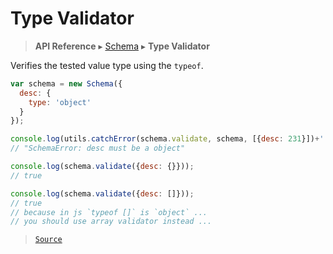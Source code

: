 # Type Validator

> **API Reference** ▸ [Schema](/api/schema.md) ▸ **Type Validator**

<!-- toc -->
Verifies the tested value type using the `typeof`.

```javascript
var schema = new Schema({
  desc: {
    type: 'object'
  }
});

console.log(utils.catchError(schema.validate, schema, [{desc: 231}])+'');
// "SchemaError: desc must be a object"

console.log(schema.validate({desc: {}}));
// true

console.log(schema.validate({desc: []}));
// true
// because in js `typeof []` is `object` ...
// you should use array validator instead ...
```


> [`Source`](https://github.com/Neft-io/neft/blob/8a7d1218650a3ad43d88cdbda24dae5a72a732ea/src/schema/validators/type.litcoffee)

